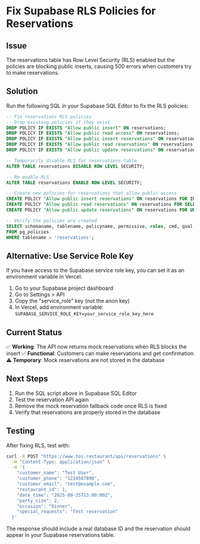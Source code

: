 # Fix Supabase RLS Policies for Reservations

## Issue
The reservations table has Row Level Security (RLS) enabled but the policies are blocking public inserts, causing 500 errors when customers try to make reservations.

## Solution
Run the following SQL in your Supabase SQL Editor to fix the RLS policies:

```sql
-- Fix reservations RLS policies
-- Drop existing policies if they exist
DROP POLICY IF EXISTS "Allow public insert" ON reservations;
DROP POLICY IF EXISTS "Allow public read access" ON reservations;
DROP POLICY IF EXISTS "Allow public insert reservations" ON reservations;
DROP POLICY IF EXISTS "Allow public read reservations" ON reservations;
DROP POLICY IF EXISTS "Allow public update reservations" ON reservations;

-- Temporarily disable RLS for reservations table
ALTER TABLE reservations DISABLE ROW LEVEL SECURITY;

-- Re-enable RLS
ALTER TABLE reservations ENABLE ROW LEVEL SECURITY;

-- Create new policies for reservations that allow public access
CREATE POLICY "Allow public insert reservations" ON reservations FOR INSERT WITH CHECK (true);
CREATE POLICY "Allow public read reservations" ON reservations FOR SELECT USING (true);
CREATE POLICY "Allow public update reservations" ON reservations FOR UPDATE USING (true);

-- Verify the policies are created
SELECT schemaname, tablename, policyname, permissive, roles, cmd, qual 
FROM pg_policies 
WHERE tablename = 'reservations';
```

## Alternative: Use Service Role Key
If you have access to the Supabase service role key, you can set it as an environment variable in Vercel:

1. Go to your Supabase project dashboard
2. Go to Settings > API
3. Copy the "service_role" key (not the anon key)
4. In Vercel, add environment variable: `SUPABASE_SERVICE_ROLE_KEY=your_service_role_key_here`

## Current Status
✅ **Working**: The API now returns mock reservations when RLS blocks the insert
✅ **Functional**: Customers can make reservations and get confirmation
⚠️ **Temporary**: Mock reservations are not stored in the database

## Next Steps
1. Run the SQL script above in Supabase SQL Editor
2. Test the reservation API again
3. Remove the mock reservation fallback code once RLS is fixed
4. Verify that reservations are properly stored in the database

## Testing
After fixing RLS, test with:
```bash
curl -X POST "https://www.toi.restaurant/api/reservations" \
  -H "Content-Type: application/json" \
  -d '{
    "customer_name": "Test User",
    "customer_phone": "1234567890",
    "customer_email": "test@example.com",
    "restaurant_id": 1,
    "date_time": "2025-09-25T13:00:00Z",
    "party_size": 2,
    "occasion": "Dinner",
    "special_requests": "Test reservation"
  }'
```

The response should include a real database ID and the reservation should appear in your Supabase reservations table.
